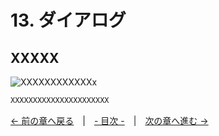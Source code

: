 ﻿# 13. ダイアログ

## XXXXX
![XXXXXXXXXXXXx](resource/YYYYYYYYY/xxxxxxxxxxxxxxxxxx.png "XXXXXXXXXXXXXXXXXXXXXXXX")  
```cpp
XXXXXXXXXXXXXXXXXXXXXX
```

[← 前の章へ戻る](Random.md)　|　[- 目次 -](Index.md)　|　[次の章へ進む →](Dragdrop.md)